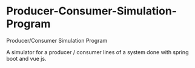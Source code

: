 # Producer-Consumer-Simulation-Program
Producer/Consumer Simulation Program

A simulator for a producer / consumer lines of a system done with spring boot and vue js.
